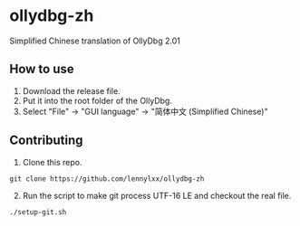 ollydbg-zh
==========
Simplified Chinese translation of OllyDbg 2.01

How to use
----------
1. Download the release file. 
2. Put it into the root folder of the OllyDbg.
3. Select "File" -> "GUI language" -> "简体中文 (Simplified Chinese)"

Contributing
------------
1. Clone this repo.
```
git clone https://github.com/lennylxx/ollydbg-zh
```
2. Run the script to make git process UTF-16 LE and checkout the real file.
```
./setup-git.sh
```
